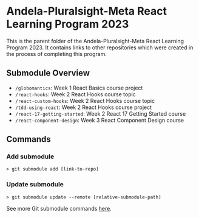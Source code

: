 # Andela-Pluralsight-Meta React Learning Program 2023
This is the parent folder of the Andela-Pluralsight-Meta React Learning Program 2023. It contains links to other repositories which were created in the process of completing this program.

## Submodule Overview
* `/globomantics`: Week 1 React Basics course project
* `/react-hooks`: Week 2 React Hooks course topic
* `/react-custom-hooks`: Week 2 React Hooks course topic
* `/tdd-using-react`: Week 2 React Hooks course project
* `/react-17-getting-started`: Week 2 React 17 Getting Started course
* `/react-component-design`: Week 3 React Component Design course

## Commands
### Add submodule
`> git submodule add [link-to-repo]`

### Update submodule
`> git submodule update --remote [relative-submodule-path]`

See more Git submodule commands [here](https://git-scm.com/book/en/v2/Git-Tools-Submodules).
